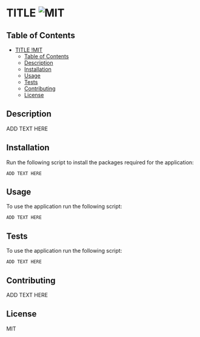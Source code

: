 # TITLE ![MIT](https://img.shields.io/static/v1?label=${}&message=License&color=green)

## Table of Contents

- [TITLE !MIT](#title-)
  - [Table of Contents](#table-of-contents)
  - [Description](#description)
  - [Installation](#installation)
  - [Usage](#usage)
  - [Tests](#tests)
  - [Contributing](#contributing)
  - [License](#license)

## Description

ADD TEXT HERE

## Installation

Run the following script to install the packages required for the application:

```
ADD TEXT HERE
```

## Usage

To use the application run the following script:

```
ADD TEXT HERE
```

## Tests

To use the application run the following script:

```
ADD TEXT HERE
```

## Contributing

ADD TEXT HERE

## License

MIT
